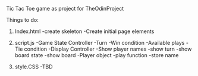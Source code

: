Tic Tac Toe game as project for TheOdinProject

Things to do:
1. Index.html
    -create skeleton
    -Create initial page elements

2. script.js
    -Game State Controller 
        -Turn
        -Win condition
        -Available plays
        -Tie condition
    -Display Controller
        -Show player names
        -show turn
        -show board state
        -show board
    -Player object
        -play function
        -store name

3. style.CSS
    -TBD